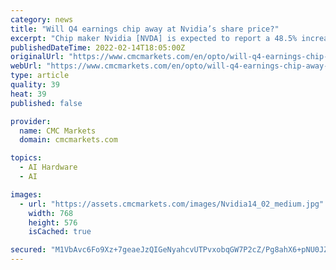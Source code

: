 ```yaml
---
category: news
title: "Will Q4 earnings chip away at Nvidia’s share price?"
excerpt: "Chip maker Nvidia [NVDA] is expected to report a 48.5% increase ... “Demand for Nvidia artificial intelligence (AI) is surging, driven by hyperscale and cloud scale-out, and broadening adoption by more than 25,000 companies.” Nvidia’s shares have ..."
publishedDateTime: 2022-02-14T18:05:00Z
originalUrl: "https://www.cmcmarkets.com/en/opto/will-q4-earnings-chip-away-at-nvidias-share-price"
webUrl: "https://www.cmcmarkets.com/en/opto/will-q4-earnings-chip-away-at-nvidias-share-price"
type: article
quality: 39
heat: 39
published: false

provider:
  name: CMC Markets
  domain: cmcmarkets.com

topics:
  - AI Hardware
  - AI

images:
  - url: "https://assets.cmcmarkets.com/images/Nvidia14_02_medium.jpg"
    width: 768
    height: 576
    isCached: true

secured: "M1VbAvc6Fo9Xz+7geaeJzQIGeNyahcvUTPvxobqGW7P2cZ/Pg8ahX6+pNU0JZYsxbvE62N/oZ+ynF33YqApZrQBwSKV44bRfMi246/0kc6l9KkCIiCY0OeQ9uyijNyc88UagFMfu03s7jIAPexHSTG/zN3NvHspsBx6Z8XIcJ5IISA0lwrmI4q9kWXi6RNrRNp/esvo+2E5j2CJp1N7k5nIPBFxFFLE6ByJGuZe0GhikU12Q77wCpmRAAjvnYrfGr1k1VQNnLMOunnJnImOBlHu/ALy6YooSV7BOw6eR7BOitXuclGW0wRCPz9XaCth+NoHrzqwOTmr5xTxomKblu+dveLklj+67KtDm7umJQpk=;P1qKZIciF2/3OkKYZUEMkA=="
---
```


